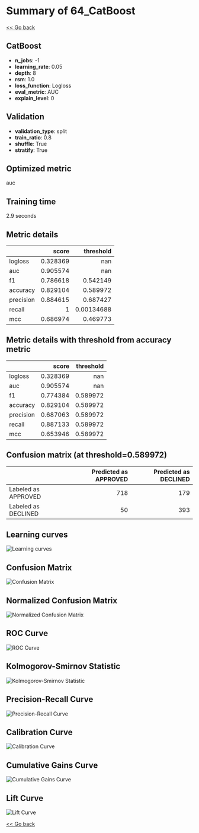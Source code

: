 # Summary of 64_CatBoost

[<< Go back](../README.md)


## CatBoost
- **n_jobs**: -1
- **learning_rate**: 0.05
- **depth**: 8
- **rsm**: 1.0
- **loss_function**: Logloss
- **eval_metric**: AUC
- **explain_level**: 0

## Validation
 - **validation_type**: split
 - **train_ratio**: 0.8
 - **shuffle**: True
 - **stratify**: True

## Optimized metric
auc

## Training time

2.9 seconds

## Metric details
|           |    score |    threshold |
|:----------|---------:|-------------:|
| logloss   | 0.328369 | nan          |
| auc       | 0.905574 | nan          |
| f1        | 0.786618 |   0.542149   |
| accuracy  | 0.829104 |   0.589972   |
| precision | 0.884615 |   0.687427   |
| recall    | 1        |   0.00134688 |
| mcc       | 0.686974 |   0.469773   |


## Metric details with threshold from accuracy metric
|           |    score |   threshold |
|:----------|---------:|------------:|
| logloss   | 0.328369 |  nan        |
| auc       | 0.905574 |  nan        |
| f1        | 0.774384 |    0.589972 |
| accuracy  | 0.829104 |    0.589972 |
| precision | 0.687063 |    0.589972 |
| recall    | 0.887133 |    0.589972 |
| mcc       | 0.653946 |    0.589972 |


## Confusion matrix (at threshold=0.589972)
|                     |   Predicted as APPROVED |   Predicted as DECLINED |
|:--------------------|------------------------:|------------------------:|
| Labeled as APPROVED |                     718 |                     179 |
| Labeled as DECLINED |                      50 |                     393 |

## Learning curves
![Learning curves](learning_curves.png)
## Confusion Matrix

![Confusion Matrix](confusion_matrix.png)


## Normalized Confusion Matrix

![Normalized Confusion Matrix](confusion_matrix_normalized.png)


## ROC Curve

![ROC Curve](roc_curve.png)


## Kolmogorov-Smirnov Statistic

![Kolmogorov-Smirnov Statistic](ks_statistic.png)


## Precision-Recall Curve

![Precision-Recall Curve](precision_recall_curve.png)


## Calibration Curve

![Calibration Curve](calibration_curve_curve.png)


## Cumulative Gains Curve

![Cumulative Gains Curve](cumulative_gains_curve.png)


## Lift Curve

![Lift Curve](lift_curve.png)



[<< Go back](../README.md)
